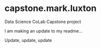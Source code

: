 
# capstone.mark.luxton
Data Science CoLab Capstone project

I am making an update to my readme...

Update, update, update


